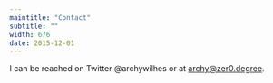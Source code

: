```yaml
---
maintitle: "Contact"
subtitle: ""
width: 676
date: 2015-12-01
---
```

I can be reached on Twitter @archywilhes or at archy@zer0.degree.
